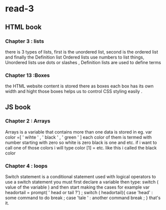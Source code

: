 
# read-3
## HTML book
### Chapter 3 : lists

there is 3 types of lists, first is the unordered list, second is the ordered list and finally the Definition list Ordered lists use numbers to list things, Unordered lists use dots or slashes , Definition lists are used to define terms

### Chapter 13 :Boxes

the HTML website content is stored there as boxes each box has its own width and hight those boxes helps us to control CSS styling easily .

## JS book
### Chapter 2 : Arrays

Arrays is a variable that contains more than one data is stored in eg. var color =[ ' wihte ' , ' black ' , ' green ' ] each color of them is termed with number starting with zero so white is zero black is one and etc. if i want to call one of those colors i will type color [1] = etc. like this i called the black color

### Chapter 4 : loops

Switch statement is a conditional statement used with logical operators to use a switch statement you must first declare a variable then type: switch ( value of the variable ) and then start making the cases for example var headortail = prompt( ' head or tail ?') ;
switch ( headortail){ case 'head' : some command to do break ; case 'tale ' : another command break ; } 
that's it.